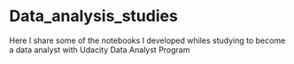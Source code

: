 # Data_analysis_studies
Here I share some of the notebooks I developed whiles studying to become a data analyst with Udacity Data Analyst Program
